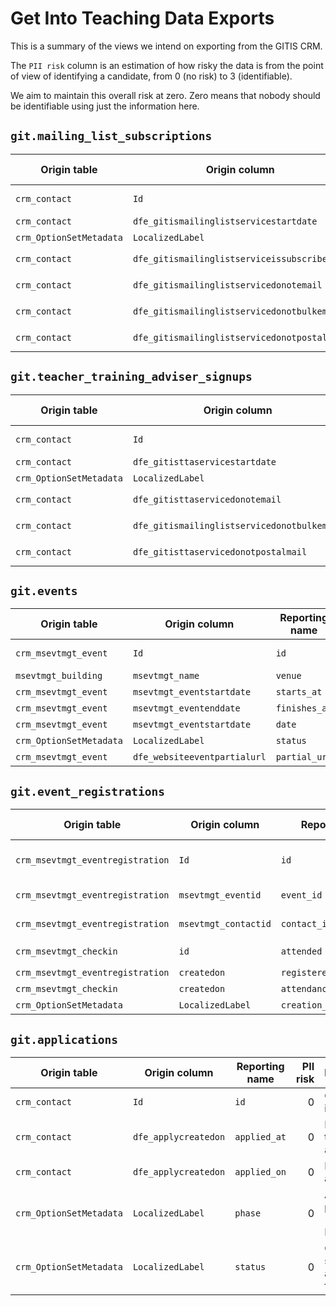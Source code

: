 # Get Into Teaching Data Exports

This is a summary of the views we intend on exporting from the GITIS CRM.

The `PII risk` column is an estimation of how risky the data is from the point of view of identifying a candidate, from 0 (no risk) to 3 (identifiable).

We aim to maintain this overall risk at zero. Zero means that nobody should be identifiable using just the information here.

## `git.mailing_list_subscriptions`

| Origin table            | Origin column                                | Reporting name             | PII risk  | Description        | Type             |
| ------------            | -------------                                | --------------             | --------: | ------             | ----             |
| `crm_contact`           | `Id`                                         | `id`                       | 0         | Contact identifier | `uuid`           |
| `crm_contact`           | `dfe_gitismailinglistservicestartdate`       | `subscribed_at`            | 0         |                    | `smalldatetime`  |
| `crm_OptionSetMetadata` | `LocalizedLabel`                             | `subscription_channel`     | 0         |                    | `varchar`        |
| `crm_contact`           | `dfe_gitismailinglistserviceissubscriber`    | `still_subscribed`         | 0         |                    | `varchar` yes/no |
| `crm_contact`           | `dfe_gitismailinglistservicedonotemail`      | `opted_out_of_all_emails`  | 0         |                    | `varchar` yes/no |
| `crm_contact`           | `dfe_gitismailinglistservicedonotbulkemail`  | `opted_out_of_bulk_emails` | 0         |                    | `varchar` yes/no |
| `crm_contact`           | `dfe_gitismailinglistservicedonotpostalmail` | `opted_out_of_post`        | 0         |                    | `varchar` yes/no |

## `git.teacher_training_adviser_signups`

| Origin table            | Origin column                               | Reporting name             | PII risk  | Description        | Type             |
| ------------            | -------------                               | --------------             | --------: | ------             | ----             |
| `crm_contact`           | `Id`                                        | `id`                       | 0         | Contact identifier | `uuid`           |
| `crm_contact`           | `dfe_gitisttaservicestartdate`              | `signed_up_at`             | 0         |                    | `smalldatetime`  |
| `crm_OptionSetMetadata` | `LocalizedLabel`                            | `subscribed_at`            | 0         |                    | `smalldatetime`  |
| `crm_contact`           | `dfe_gitisttaservicedonotemail`             | `opted_out_of_all_emails`  | 0         |                    | `varchar` yes/no |
| `crm_contact`           | `dfe_gitismailinglistservicedonotbulkemail` | `opted_out_of_bulk_emails` | 0         |                    | `varchar` yes/no |
| `crm_contact`           | `dfe_gitisttaservicedonotpostalmail`        | `opted_out_of_post`        | 0         |                    | `varchar` yes/no |


## `git.events`

| Origin table            | Origin column                | Reporting name | PII risk  | Description      | Type            |
| ------------            | -------------                | -------------- | --------: | ------           | ----            |
| `crm_msevtmgt_event`    | `Id`                         | `id`           | 0         | Event identifier | `uuid`          |
| `msevtmgt_building`     | `msevtmgt_name`              | `venue`        | 0         |                  | `varchar`       |
| `crm_msevtmgt_event`    | `msevtmgt_eventstartdate`    | `starts_at`    | 0         |                  | `smalldatetime` |
| `crm_msevtmgt_event`    | `msevtmgt_eventenddate`      | `finishes_at`  | 0         |                  | `smalldatetime` |
| `crm_msevtmgt_event`    | `msevtmgt_eventstartdate`    | `date`         | 0         |                  | `date`          |
| `crm_OptionSetMetadata` | `LocalizedLabel`             | `status`       | 0         |                  | `varchar`       |
| `crm_msevtmgt_event`    | `dfe_websiteeventpartialurl` | `partial_url`  | 0         |                  | `varchar`       |

## `git.event_registrations`

| Origin table                     | Origin column        | Reporting name            | PII risk  | Description                   | Type                     |
| ------------                     | -------------        | --------------            | --------: | ------                        | ----                     |
| `crm_msevtmgt_eventregistration` | `Id`                 | `id`                      | 0         | Event registration identifier | `uuid`                   |
| `crm_msevtmgt_eventregistration` | `msevtmgt_eventid`   | `event_id`                | 0         | Event identifier              | `uuid`                   |
| `crm_msevtmgt_eventregistration` | `msevtmgt_contactid` | `contact_id`              | 0         | Contact identifier            | `uuid`                   |
| `crm_msevtmgt_checkin`           | `id`                 | `attended`                | 0         |                               | `varchar` yes/no/unknown |
| `crm_msevtmgt_eventregistration` | `createdon`          | `registered_at`           | 0         |                               | `smalldatetime`          |
| `crm_msevtmgt_checkin`           | `createdon`          | `attendance_confirmed_at` | 0         |                               | `smalldatetime`          |
| `crm_OptionSetMetadata`          | `LocalizedLabel`     | `creation_channel`        | 0         |                               | `varchar`                |

## `git.applications`

| Origin table            | Origin column        | Reporting name | PII risk  | Description                             | Type            |
| ------------            | -------------        | -------------- | --------: | ------                                  | ----            |
| `crm_contact`           | `Id`                 | `id`           | 0         | Contact identifier                      | `uuid`          |
| `crm_contact`           | `dfe_applycreatedon` | `applied_at`   | 0         | Date and time applied                   | `smalldatetime` |
| `crm_contact`           | `dfe_applycreatedon` | `applied_on`   | 0         | Date applied                            | `date`          |
| `crm_OptionSetMetadata` | `LocalizedLabel`     | `phase`        | 0         | Application phase (Phase 1, Phase 2)    | `varchar`       |
| `crm_OptionSetMetadata` | `LocalizedLabel`     | `status`       | 0         | Current state of application from Apply | `varchar`       |
